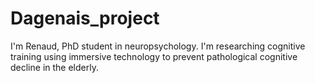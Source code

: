 # Dagenais_project
I'm Renaud, PhD student in neuropsychology. I'm researching cognitive training using immersive technology to prevent pathological cognitive decline in the elderly.
